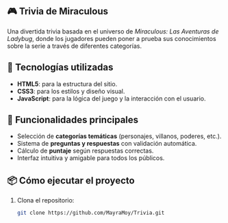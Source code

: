 ## 🎮 Trivia de Miraculous

Una divertida trivia basada en el universo de *Miraculous: Las Aventuras de Ladybug*, donde los jugadores pueden poner a prueba sus conocimientos sobre la serie a través de diferentes categorías.

## 🚀 Tecnologías utilizadas

- **HTML5**: para la estructura del sitio.
- **CSS3**: para los estilos y diseño visual.
- **JavaScript**: para la lógica del juego y la interacción con el usuario.

## 🧠 Funcionalidades principales

- Selección de **categorías temáticas** (personajes, villanos, poderes, etc.).
- Sistema de **preguntas y respuestas** con validación automática.
- Cálculo de **puntaje** según respuestas correctas.
- Interfaz intuitiva y amigable para todos los públicos.

## 📦 Cómo ejecutar el proyecto

1. Clona el repositorio:
   ```bash
   git clone https://github.com/MayraMoy/Trivia.git
